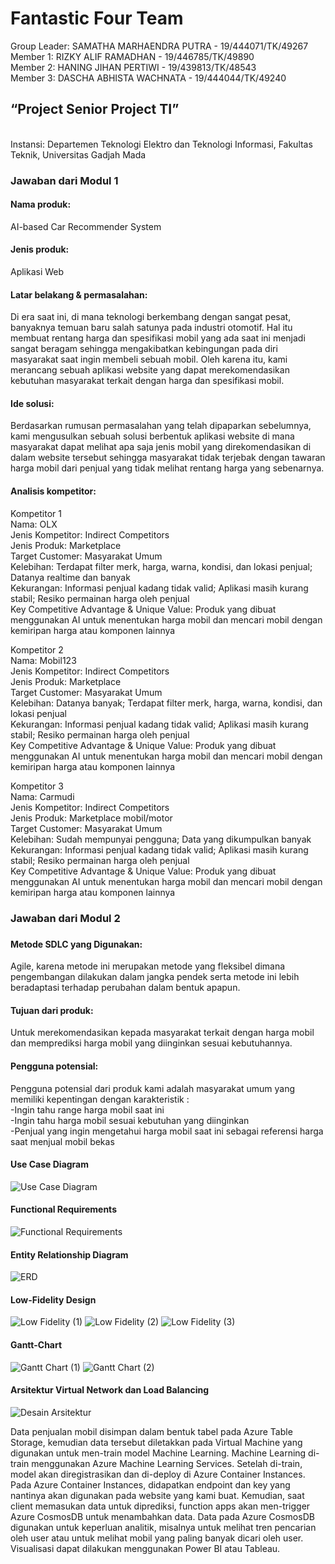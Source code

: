 <h1>Fantastic Four Team</h1>

Group Leader: SAMATHA MARHAENDRA PUTRA - 19/444071/TK/49267<br/>
Member 1: RIZKY ALIF RAMADHAN - 19/446785/TK/49890<br/>
Member 2: HANING JIHAN PERTIWI - 19/439813/TK/48543<br/>
Member 3: DASCHA ABHISTA WACHNATA - 19/444044/TK/49240<br/>

<h2>“Project Senior Project TI”</h2><br/>
Instansi: Departemen Teknologi Elektro dan Teknologi Informasi, Fakultas Teknik, Universitas Gadjah Mada<br/>



<h3>Jawaban dari Modul 1</h3>
<h4>Nama produk: </h4>
AI-based Car Recommender System<br/>

<h4>Jenis produk: </h4>
Aplikasi Web

<h4>Latar belakang & permasalahan: </h4>
Di era saat ini, di mana teknologi berkembang dengan sangat pesat, banyaknya temuan baru salah satunya pada industri otomotif. Hal itu membuat rentang harga dan spesifikasi mobil yang ada saat ini menjadi sangat beragam sehingga mengakibatkan kebingungan pada diri masyarakat saat ingin membeli sebuah mobil. Oleh karena itu, kami merancang sebuah aplikasi website yang dapat merekomendasikan kebutuhan masyarakat terkait dengan harga dan spesifikasi mobil.<br/>

<h4>Ide solusi: </h4>
Berdasarkan rumusan permasalahan yang telah dipaparkan sebelumnya, kami mengusulkan sebuah solusi berbentuk aplikasi website di mana masyarakat dapat melihat apa saja jenis mobil yang direkomendasikan di dalam website tersebut sehingga masyarakat tidak terjebak dengan tawaran harga mobil dari penjual yang tidak melihat rentang harga yang sebenarnya.<br/>

<h4>Analisis kompetitor: </h4>
Kompetitor 1<br/>
Nama: OLX<br/>
Jenis Kompetitor: Indirect Competitors<br/>
Jenis Produk: Marketplace<br/>
Target Customer: Masyarakat Umum<br/>
Kelebihan: Terdapat filter merk, harga, warna, kondisi, dan lokasi penjual; Datanya realtime dan banyak<br/>
Kekurangan: Informasi penjual kadang tidak valid; Aplikasi masih kurang stabil; Resiko permainan harga oleh penjual<br/>
Key Competitive Advantage & Unique Value: Produk yang dibuat menggunakan AI untuk menentukan harga mobil dan mencari mobil dengan kemiripan harga atau komponen lainnya<br/>

Kompetitor 2<br/>
Nama: Mobil123<br/>
Jenis Kompetitor: Indirect Competitors<br/>
Jenis Produk: Marketplace<br/>
Target Customer: Masyarakat Umum<br/>
Kelebihan: Datanya banyak; Terdapat filter merk, harga, warna, kondisi, dan lokasi penjual<br/>
Kekurangan: Informasi penjual kadang tidak valid; Aplikasi masih kurang stabil; Resiko permainan harga oleh penjual<br/>
Key Competitive Advantage & Unique Value: Produk yang dibuat menggunakan AI untuk menentukan harga mobil dan mencari mobil dengan kemiripan harga atau komponen lainnya<br/>

Kompetitor 3<br/>
Nama: Carmudi<br/>
Jenis Kompetitor: Indirect Competitors<br/>
Jenis Produk: Marketplace mobil/motor<br/>
Target Customer: Masyarakat Umum<br/>
Kelebihan: Sudah mempunyai pengguna; Data yang dikumpulkan banyak<br/>
Kekurangan: Informasi penjual kadang tidak valid; Aplikasi masih kurang stabil; Resiko permainan harga oleh penjual <br/>
Key Competitive Advantage & Unique Value: Produk yang dibuat menggunakan AI untuk menentukan harga mobil dan mencari mobil dengan kemiripan harga atau komponen lainnya<br/>



<h3>Jawaban dari Modul 2<h3>
<h4>Metode SDLC yang Digunakan:</h4>
Agile, karena metode ini merupakan metode yang fleksibel dimana pengembangan dilakukan dalam jangka pendek serta metode ini lebih beradaptasi terhadap perubahan dalam bentuk apapun.<br/>

<h4>Tujuan dari produk: </h4>
Untuk merekomendasikan kepada masyarakat terkait dengan harga mobil dan memprediksi harga mobil yang diinginkan sesuai kebutuhannya.<br/>

<h4>Pengguna potensial: </h4>
Pengguna potensial dari produk kami adalah masyarakat umum yang memiliki kepentingan dengan karakteristik :<br/>
-Ingin tahu range harga mobil saat ini<br/>
-Ingin tahu harga mobil sesuai kebutuhan yang diinginkan<br/> 
-Penjual yang ingin mengetahui harga mobil saat ini sebagai referensi harga saat menjual mobil bekas<br/>

<h4>Use Case Diagram</h4>
<img src="/AI-based-Car-Recommender-System/img/Use_Case.jpg" alt="Use Case Diagram">
  
<h4>Functional Requirements</h4>
<img src="/AI-based-Car-Recommender-System/img/FR.jpg" alt="Functional Requirements">
  
<h4>Entity Relationship Diagram</h4>
<img src="/AI-based-Car-Recommender-System/img/ERD.jpg" alt="ERD">
  
<h4>Low-Fidelity Design</h4>
<img src="/AI-based-Car-Recommender-System/img/Low_Fi1.jpg" alt="Low Fidelity (1)">
<img src="/AI-based-Car-Recommender-System/img/Low_Fi2.jpg" alt="Low Fidelity (2)">
<img src="/AI-based-Car-Recommender-System/img/Low_Fi3.jpg" alt="Low Fidelity (3)">

<h4>Gantt-Chart</h4>
<img src="/AI-based-Car-Recommender-System/img/GC_1.jpg" alt="Gantt Chart (1)">
<img src="/AI-based-Car-Recommender-System/img/GC_2.jpg" alt="Gantt Chart (2)">

<h4>Arsitektur Virtual Network dan Load Balancing</h4>
<img src="/AI-based-Car-Recommender-System/img/arch design.jpg" alt="Desain Arsitektur">

Data penjualan mobil disimpan dalam bentuk tabel pada Azure Table Storage, kemudian data tersebut diletakkan pada Virtual Machine yang digunakan untuk men-train model Machine Learning. Machine Learning di-train menggunakan Azure Machine Learning Services. Setelah di-train, model akan diregistrasikan dan di-deploy di Azure Container Instances. Pada Azure Container Instances, didapatkan endpoint dan key yang nantinya akan digunakan pada website yang kami buat. Kemudian, saat client memasukan data untuk diprediksi, function apps akan men-trigger Azure CosmosDB untuk menambahkan data. Data pada Azure CosmosDB digunakan untuk keperluan analitik, misalnya untuk melihat tren pencarian oleh user atau untuk melihat mobil yang paling banyak dicari oleh user. Visualisasi dapat dilakukan menggunakan Power BI atau Tableau.<br/>

